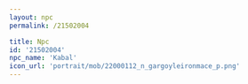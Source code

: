 ```yaml
---
layout: npc
permalink: /21502004

title: Npc
id: '21502004'
npc_name: 'Kabal'
icon_url: 'portrait/mob/22000112_n_gargoyleironmace_p.png'
---
```

